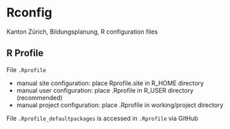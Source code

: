 # Rconfig

Kanton Zürich, Bildungsplanung, R configuration files

## R Profile

File `.Rprofile`

* manual site configuration: place Rprofile.site in R_HOME directory
* manual user configuration: place .Rprofile in R_USER directory (recommended)
* manual project configuration: place .Rprofile in working/project directory

File `.Rprofile_defaultpackages` is accessed in `.Rprofile` via GitHub


